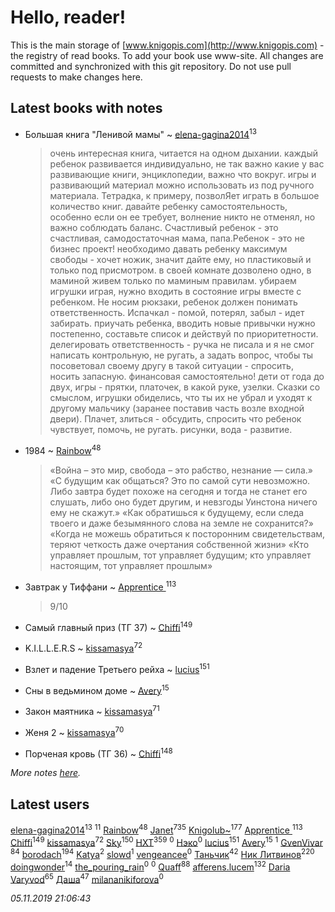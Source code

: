 # Hello, reader!
This is the main storage of [www.knigopis.com](http://www.knigopis.com) - the registry of read books.
To add your book use www-site. All changes are committed and synchronized with this git repository.
Do not use pull requests to make changes here.


## Latest books with notes
* Большая книга "Ленивой мамы" ~ [elena-gagina2014](users/208/208969292-yandex)<sup>13</sup>
    > очень интересная книга, читается на одном дыхании. каждый ребенок развивается индивидуально, не так важно какие у вас развивающие книги, энциклопедии, важно что вокруг. игры и развивающий материал можно использовать из под ручного материала. Тетрадка, к примеру, позволЯет играть в большое количество книг. давайте ребенку самостоятельность, особенно если он ее требует, волнение никто не отменял, но важно соблюдать баланс. Счастливый ребенок - это счастливая, самодостаточная мама, папа.Ребенок - это не бизнес проект! необходимо давать ребенку максимум свободы - хочет ножик, значит дайте ему, но пластиковый и только под присмотром. в своей комнате дозволено одно, в маминой живем только по маминым правилам. убираем игрушки играя, нужно входить в состояние игры вместе с ребенком. Не носим рюкзаки, ребенок должен понимать ответственность. Испачкал - помой, потерял, забыл - идет забирать. приучать ребенка, вводить новые привычки нужно постепенно, составьте список и действуй по приоритетности. делегировать ответственность - ручка не писала и я не смог написать контрольную, не ругать, а задать вопрос, чтобы ты посоветовал своему другу в такой ситуации - спросить, носить запасную. финансовая самостоятельно! дети от года до двух, игры - прятки, платочек, в какой руке, узелки. Сказки со смыслом, игрушки обиделись, что ты их не убрал и уходят к другому мальчику (заранее поставив часть возле входной двери). Плачет, злиться - обсудить, спросить что ребенок чувствует, помочь, не ругать. рисунки, вода - развитие.

* 1984 ~ [Rainbow](users/109/109787328219839805802-google)<sup>48</sup>
    > «Война – это мир, свобода – это рабство, незнание — сила.»
    > «С будущим как общаться? Это по самой сути невозможно. Либо завтра будет похоже на сегодня и тогда не станет его слушать, либо оно будет другим, и невзгоды Уинстона ничего ему не скажут.»
    > «Как обратишься к будущему, если следа твоего и даже безымянного слова на земле не сохранится?»
    > «Когда не можешь обратиться к посторонним свидетельствам, теряют четкость даже очертания собственной жизни»
    > «Кто управляет прошлым, тот управляет будущим; кто управляет настоящим, тот управляет прошлым»

* Завтрак у Тиффани ~ [Apprentice ](users/528/52821952-vkontakte)<sup>113</sup>
    > 9/10

* Самый главный приз (ТГ 37) ~ [Chiffi](users/105/105831994080785626680-google)<sup>149</sup>

* K.I.L.L.E.R.S ~ [kissamasya](users/684/68439978-vkontakte)<sup>72</sup>

* Взлет и падение Третьего рейха ~ [lucius](users/838/83820536-yandex)<sup>151</sup>

* Сны в ведьмином доме ~ [Avery](users/567/56734832-yandex)<sup>15</sup>

* Закон маятника ~ [kissamasya](users/684/68439978-vkontakte)<sup>71</sup>

* Женя 2 ~ [kissamasya](users/684/68439978-vkontakte)<sup>70</sup>

* Порченая кровь (ТГ 36) ~ [Chiffi](users/105/105831994080785626680-google)<sup>148</sup>


_More notes [here](latest_books_with_notes.md)._


## Latest users
[elena-gagina2014](users/208/208969292-yandex)<sup>13</sup> 
[](users/270/270444099499-odnoklassniki)<sup>11</sup> 
[Rainbow](users/109/109787328219839805802-google)<sup>48</sup> 
[Janet](users/108/108113656204404967440-google)<sup>735</sup> 
[Knigolub~](users/111/111878597279669641685-google)<sup>177</sup> 
[Apprentice ](users/528/52821952-vkontakte)<sup>113</sup> 
[Chiffi](users/105/105831994080785626680-google)<sup>149</sup> 
[kissamasya](users/684/68439978-vkontakte)<sup>72</sup> 
[Sky](users/118/118049897850017649660-google)<sup>150</sup> 
[HXT](users/100/100002563462782-facebook)<sup>359</sup> 
[](users/113/113684692562807406011-google)<sup>0</sup> 
[Нэко](users/659/659175577868030-facebook)<sup>0</sup> 
[lucius](users/838/83820536-yandex)<sup>151</sup> 
[Avery](users/567/56734832-yandex)<sup>15</sup> 
[](users/116/116624392380281660529-google)<sup>1</sup> 
[GvenVivar ](users/158/158266434925901-facebook)<sup>84</sup> 
[borodach](users/157/15706320-vkontakte)<sup>194</sup> 
[Katya](users/552/55239754-vkontakte)<sup>2</sup> 
[slowd](users/103/103100437955997490081-google)<sup>1</sup> 
[vengeancee](users/204/20441347-vkontakte)<sup>0</sup> 
[Таньчик](users/209/2096581563762610-facebook)<sup>42</sup> 
[Ник Литвинов](users/241/241974816-vkontakte)<sup>220</sup> 
[doingwonder](users/108/108689364763869996762-google)<sup>14</sup> 
[the_pouring_rain](users/175/175864892-vkontakte)<sup>0</sup> 
[](users/106/106933869236254657812-google)<sup>0</sup> 
[Quaff](users/122/12267158-vkontakte)<sup>88</sup> 
[afferens.lucem](users/196/196071655-vkontakte)<sup>132</sup> 
[Daria Varyvod](users/829/829893410524253-facebook)<sup>65</sup> 
[Даша](users/334/334696193054530347-mailru)<sup>47</sup> 
[milananikiforova](users/899/89967062-vkontakte)<sup>0</sup> 


_05.11.2019 21:06:43_
